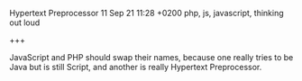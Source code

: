 Hypertext Preprocessor
11 Sep 21 11:28 +0200
php, js, javascript, thinking out loud

+++

JavaScript and PHP should swap their names, because one really tries to be Java but is still Script, and another is really Hypertext Preprocessor.
